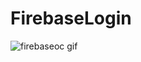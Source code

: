 # FirebaseLogin

![firebaseoc gif](https://user-images.githubusercontent.com/37590695/50604792-6440f880-0ec0-11e9-9659-8284e5351c9b.gif)

